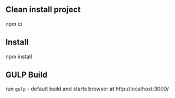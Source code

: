 ## Clean install project

npm ci

## Install

npm install

## GULP Build

run `gulp` - default build and starts browser at http://localhost:3000/
